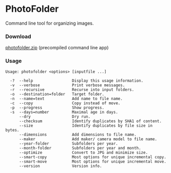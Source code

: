# PhotoFolder

Command line tool for organizing images.

### Download

[photofolder.zip](https://github.com/holtwick/photofolder/raw/master/photofolder.zip) (precompiled command line app)

### Usage

```
Usage: photofolder <options> [inputfile ...]

  -?  --help                 Display this usage information.
  -v  --verbose              Print verbose messages.
  -r  --recursive            Recurse into input folders.
  -o  --destination=folder   Target folder.
  -n  --name=text            Add name to file name.
  -c  --copy                 Copy instead of move.
  -p  --progress             Show progress.
  -s  --days=number          Maximal age in days.
      --dry                  Dry run.
      --checksum             Identify duplicates by SHA1 of content.
      --size                 Identify duplicates by file size in bytes.
      --dimensions           Add dimensions to file name.
      --maker                Add maker/ camera model to file name.
      --year-folder          Subfolders per year.
      --month-folder         Subfolders per year and month.
      --optimize             Convert to JPG and minimize size.
      --smart-copy           Most options for unique incremental copy.
      --smart-move           Most options for unique incremental move.
      --version              Version info.
```

